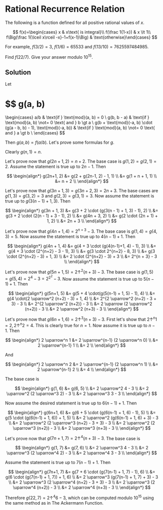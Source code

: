 # Rational Recurrence Relation

The following is a function defined for all positive rational values of $x$.

$$	f(x)=\begin{cases} x  & x\text{ is integral}\\
					f(\frac 1{1-x})	& x \lt 1\\
					f\Big(\frac 1{\lceil x\rceil -x}-1+f(x-1)\Big)	& \text{otherwise}\end{cases}	$$

For example, $f(3/2)=3$, $f(1/6) = 65533$ and $f(13/10) = 7625597484985$.

Find $f(22/7)$. Give your answer modulo $10^{15}$.

## Solution

Let

$$
g(a, b)
=
\begin{cases}
a/b & \text{if } \text{mod}(a, b) = 0 \\
g(b, b - a) & \text{if } \text{mod}(a, b) \not= 0 \text{ and } b \gt a \\
g(b + \text{mod}(-a, b) \cdot (g(a - b, b) - 1), \text{mod}(-a, b)) & \text{if } \text{mod}(a, b) \not= 0 \text{ and } a \gt b \\
\end{cases}
$$

Then $g(a, b) = f(a/b)$. Let's prove some formulas for $g$.

Clearly $g(n, 1) = n$.

Let's prove now that $g(2n+1, 2) = n + 2$. The base case is $g(1, 2) = g(2, 1) = 2$. Assume the statement is true up to $2n-1$. Then

$$
\begin{align*}
g(2n+1, 2)
&= g(2 + g(2n-1, 2) - 1, 1) \\
&= g(1 + n + 1, 1) \\
&= n + 2 \\
\end{align*}
$$

Let's prove now that $g(3n+1, 3) = g(3n+2, 3) = 2n + 3$. The base cases are $g(1, 3) = g(3, 2) = 3$ and $g(2, 3) = g(3, 1) = 3$. Now assume the statement is true up to $g(3(n - 1) + 1, 3)$. Then

$$
\begin{align*}
g(3n + 1, 3)
&= g(3 + 2 \cdot (g(3(n - 1) + 1, 3) - 1), 2) \\
&= g(3 + 2 \cdot (2(n - 1) + 3 - 1), 2) \\
&= g(4n + 3, 2) \\
&= g(2 \cdot (2n + 1) + 1, 2) \\
&= 2n + 3 \\
\end{align*}
$$

Let's prove now that $g(4n+1, 4) = 2^{n + 3} - 3$. The base case is $g(1, 4) = g(4, 3) = 5$. Now assume the statement is true up to $4(n-1)+1$. Then

$$
\begin{align*}
g(4n + 1, 4)
&= g(4 + 3 \cdot (g(4(n-1)+1, 4) - 1), 3) \\
&= g(4 + 3 \cdot (2^{n+2} - 3 - 1), 3) \\
&= g(3 \cdot 2^{n+2} - 8, 3) \\
&= g(3 \cdot (2^{n+2} - 3) + 1, 3) \\
&= 2 \cdot (2^{n+2} - 3) + 3 \\
&= 2^{n + 3} - 3 \\
\end{align*}
$$

Let's prove now that $g(5n+1, 5) = 2 \uparrow^2 (n+3) - 3$. The base case is $g(1, 5) = g(5, 4) = 2^4 - 3 = 2^{2^2} - 3$. Now assume the statement is true up to $5(n-1)+1$. Then

$$
\begin{align*}
g(5n+1, 5)
&= g(5 + 4 \cdot(g(5(n-1) + 1, 5) - 1), 4) \\
&= g(4 \cdot(2 \uparrow^2 (n+2) - 3) + 1, 4) \\
&= 2^{2 \uparrow^2 (n+2) - 3 + 3} - 3 \\
&= 2^{2 \uparrow^2 (n+2)} - 3 \\
&= 2 \uparrow (2 \uparrow^2 (n+2)) - 3 \\
&= 2 \uparrow^2 (n+3) - 3 \\
\end{align*}
$$

Let's prove now that $g(6n+1, 6) = 2 \uparrow^3 (n+3) - 3$. First let's show that $2 \uparrow^n 1 = 2, 2 \uparrow^n 2 = 4$. This is clearly true for $n = 1$. Now assume it is true up to $n-1$. Then

$$
\begin{align*}
2 \uparrow^n 1
&= 2 \uparrow^{n-1} (2 \uparrow^n 0) \\
&= 2 \uparrow^{n-1} 1 \\
&= 2 \\
\end{align*}
$$

And

$$
\begin{align*}
2 \uparrow^n 2
&= 2 \uparrow^{n-1} (2 \uparrow^n 1) \\
&= 2 \uparrow^{n-1} 2 \\
&= 4 \\
\end{align*}
$$

The base case is

$$
\begin{align*}
g(1, 6)
&= g(6, 5) \\
&= 2 \uparrow^2 4 - 3 \\
&= 2 \uparrow^2 (2 \uparrow^3 2) - 3 \\
&= 2 \uparrow^3 3 - 3 \\
\end{align*}
$$

Now assume the desired statement is true up to $6(n-1)+1$. Then

$$
\begin{align*}
g(6n+1, 6)
&= g(6 + 5 \cdot (g(6(n-1) + 1, 6) - 1), 5) \\
&= g(5 \cdot (g(6(n-1) + 1, 6)) + 1, 5) \\
&= 2 \uparrow^2 (g(6(n-1) + 1, 6) + 3) - 3 \\
&= 2 \uparrow^2 (2 \uparrow^3 (n+2) - 3 + 3) - 3 \\
&= 2 \uparrow^2 (2 \uparrow^3 (n+2)) - 3 \\
&= 2 \uparrow^3 (n+3) - 3 \\
\end{align*}
$$

Let's prove now that $g(7n+1, 7) = 2 \uparrow^4 (n+3) - 3$. The base case is

$$
\begin{align*}
g(1, 7)
&= g(7, 6) \\
&= 2 \uparrow^3 4 - 3 \\
&= 2 \uparrow^3 (2 \uparrow^4 2) - 3 \\
&= 2 \uparrow^4 3 - 3 \\
\end{align*}
$$

Assume the statement is true up to $7(n-1)+1$. Then

$$
\begin{align*}
g(7n+1, 7)
&= g(7 + 6 \cdot (g(7(n-1) + 1, 7) - 1), 6) \\
&= g(6 \cdot (g(7(n-1) + 1, 7)) + 1, 6) \\
&= 2 \uparrow^3 (g(7(n-1) + 1, 7) + 3) - 3 \\
&= 2 \uparrow^3 (2 \uparrow^4 (n+2) - 3 + 3) - 3 \\
&= 2 \uparrow^3 (2 \uparrow^4 (n+2)) - 3 \\
&= 2 \uparrow^4 (n+3) - 3 \\
\end{align*}
$$

Therefore $g(22, 7) = 2 \uparrow^4 6 - 3$, which can be computed modulo $10^{15}$ using the same method as in The Ackermann Function.
